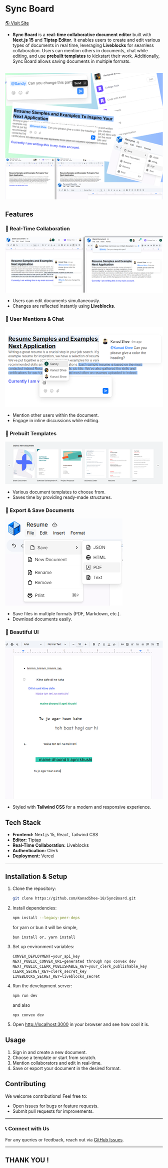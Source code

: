 # Sync Board

[🌎 Visit Site](https://sync-board-alpha.vercel.app)

- **Sync Board** is a **real-time collaborative document editor** built with **Next.js 15** and **Tiptap Editor**. It enables users to create and edit various types of documents in real time, leveraging **Liveblocks** for seamless collaboration. Users can mention others in documents, chat while editing, and use **prebuilt templates** to kickstart their work. Additionally, Sync Board allows saving documents in multiple formats.

## ![main](/public/Images/scrnst/collage.png)

## Features

### 🚀 Real-Time Collaboration

![Sync Board](/public/Images/scrnst/img9.png)

- Users can edit documents simultaneously.
- Changes are reflected instantly using **Liveblocks**.

### 💬 User Mentions & Chat

![message](/public/Images/scrnst/img7.png)

- Mention other users within the document.
- Engage in inline discussions while editing.

### 📄 Prebuilt Templates

![templates](/public/Images/scrnst/img10.png)

- Various document templates to choose from.
- Saves time by providing ready-made structures.

### 💾 Export & Save Documents

![export_options](/public/Images/scrnst/img11.png)

- Save files in multiple formats (PDF, Markdown, etc.).
- Download documents easily.

### 🎨 Beautiful UI

![export_options](/public/Images/scrnst/img3.png)

- Styled with **Tailwind CSS** for a modern and responsive experience.

## Tech Stack

- **Frontend:** Next.js 15, React, Tailwind CSS
- **Editor:** Tiptap
- **Real-Time Collaboration:** Liveblocks
- **Authentication:** Clerk
- **Deployment:** Vercel

---

## Installation & Setup

1. Clone the repository:
   ```bash
   git clone https://github.com/KanadShee-18/SyncBoard.git
   ```
2. Install dependencies:

   ```bash
   npm install --legacy-peer-deps
   ```

   for yarn or bun it will be simple,

   ```
   bun install or, yarn install
   ```

3. Set up environment variables:
   ```plaintext
   CONVEX_DEPLOYMENT=your_api_key
   NEXT_PUBLIC_CONVEX_URL=generated through npx convex dev
   NEXT_PUBLIC_CLERK_PUBLISHABLE_KEY=your_clerk_publishable_key
   CLERK_SECRET_KEY=clerk_secret_key
   LIVEBLOCKS_SECRET_KEY=liveblocks_secret
   ```
4. Run the development server:
   ```bash
   npm run dev
   ```
   and also
   ```
   npx convex dev
   ```
5. Open [http://localhost:3000](http://localhost:3000) in your browser and see how cool it is.

## Usage

1. Sign in and create a new document.
2. Choose a template or start from scratch.
3. Mention collaborators and edit in real-time.
4. Save or export your document in the desired format.

## Contributing

We welcome contributions! Feel free to:

- Open issues for bugs or feature requests.
- Submit pull requests for improvements.

---

### 📞 Connect with Us

For any queries or feedback, reach out via [GitHub Issues](https://github.com/KanadShee-18/SyncBoard/issues).

---

## THANK YOU !
